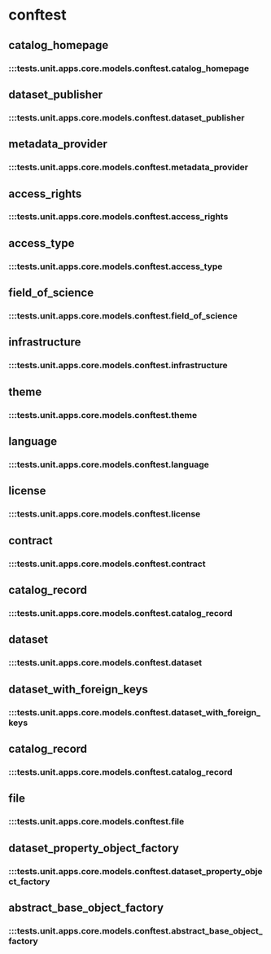 # conftest

## catalog_homepage

### :::tests.unit.apps.core.models.conftest.catalog_homepage

## dataset_publisher

### :::tests.unit.apps.core.models.conftest.dataset_publisher

## metadata_provider

### :::tests.unit.apps.core.models.conftest.metadata_provider

## access_rights

### :::tests.unit.apps.core.models.conftest.access_rights

## access_type

### :::tests.unit.apps.core.models.conftest.access_type

## field_of_science

### :::tests.unit.apps.core.models.conftest.field_of_science

## infrastructure

### :::tests.unit.apps.core.models.conftest.infrastructure

## theme

### :::tests.unit.apps.core.models.conftest.theme

## language

### :::tests.unit.apps.core.models.conftest.language

## license

### :::tests.unit.apps.core.models.conftest.license

## contract

### :::tests.unit.apps.core.models.conftest.contract

## catalog_record

### :::tests.unit.apps.core.models.conftest.catalog_record

## dataset

### :::tests.unit.apps.core.models.conftest.dataset

## dataset_with_foreign_keys

### :::tests.unit.apps.core.models.conftest.dataset_with_foreign_keys

## catalog_record

### :::tests.unit.apps.core.models.conftest.catalog_record

## file

### :::tests.unit.apps.core.models.conftest.file

## dataset_property_object_factory

### :::tests.unit.apps.core.models.conftest.dataset_property_object_factory

## abstract_base_object_factory

### :::tests.unit.apps.core.models.conftest.abstract_base_object_factory

